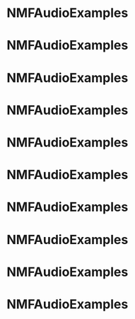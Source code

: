 # NMFAudioExamples
# NMFAudioExamples
# NMFAudioExamples
# NMFAudioExamples
# NMFAudioExamples
# NMFAudioExamples
# NMFAudioExamples
# NMFAudioExamples
# NMFAudioExamples
# NMFAudioExamples
